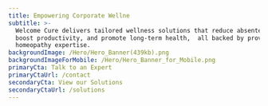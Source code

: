 ```yaml
---
title: Empowering Corporate Wellne
subtitle: >-
  Welcome Cure delivers tailored wellness solutions that reduce absenteeism,
  boost productivity, and promote long-term health,  all backed by proven
  homeopathy expertise.
backgroundImage: /Hero/Hero_Banner(439kb).png
backgroundImageForMobile: /Hero/Hero_Banner_for_Mobile.png
primaryCta: Talk to an Expert
primaryCtaUrl: /contact
secondaryCta: View our Solutions
secondaryCtaUrl: /solutions
---
```


